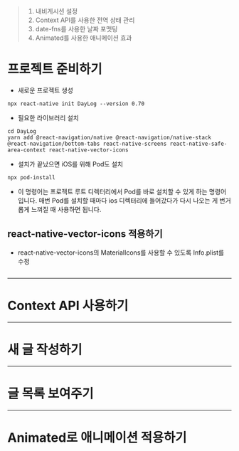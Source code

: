 > 1. 내비게시션 설정
> 2. Context API를 사용한 전역 상태 관리
> 3. date-fns를 사용한 날짜 포맷팅 
> 4. Animated를 사용한 애니메이션 효과

# 프로젝트 준비하기 
- 새로운 프로젝트 생성 

```
npx react-native init DayLog --version 0.70
```

- 필요한 라이브러리 설치 

```
cd DayLog
yarn add @react-navigation/native @react-navigation/native-stack @react-navigation/bottom-tabs react-native-screens react-native-safe-area-context react-native-vector-icons
```

- 설치가 끝났으면 iOS를 위해 Pod도 설치

```
npx pod-install
```

- 이 명령어는 프로젝트 루트 디렉터리에서 Pod를 바로 설치할 수 있게 하는 명령어입니다. 매번 Pod를 설치할 때마다 ios 디렉터리에 들어갔다가 다시 나오는 게 번거롭게 느껴질 때 사용하면 됩니다.

## react-native-vector-icons 적용하기

- react-native-vector-icons의 MaterialIcons를 사용할 수 있도록 Info.plist를 수정

```xml

```

---
# Context API 사용하기 

---
# 새 글 작성하기 

---
# 글 목록 보여주기

---
# Animated로 애니메이션 적용하기 